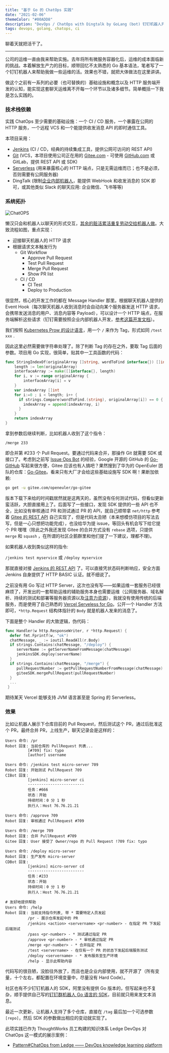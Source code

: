 ```yaml
---
title: "基于 Go 的 ChatOps 实践"
date: "2021-02-06"
themeColor: "#00ADD8"
description: "DevOps / ChatOps with Dingtalk by GoLang (bot) 钉钉机器人开发应用于运维自动化 Jenkins + WebHook + Git + Pull Request"
tags: devops, golang, chatops, ci
---
```


聊着天就把活干了。

---

公司的运维一直由我来帮助实施。去年将所有微服务容器化后，运维的成本面临新的挑战。本着解放生产力的目标，顺带回忆不太熟悉的 Go 基本语法，笔者写了一个钉钉机器人来帮助我做一些运维的活。效果也不错，就把大体做法在这里讲讲。

做这个之前有一系列的必要（也可替换的）基础设施和概念以及 HTTP 服务端开发的认知，能实现这套聊天运维离不开每一个环节以及诸多细节。简单概括一下我是怎么实践的。

### 技术栈依赖

实践 ChatOps 至少需要的基础设施：一个 CI / CD 服务，一个暴露在公网的 HTTP 服务，一个远程 VCS 和一个能提供收发消息 API 的即时通信工具。

本项目采用：

- [Jenkins](https://www.jenkins.io/) (CI / CD，经典的持续集成工具，提供公网可访问的 REST API)
- [Git](https://git-scm.com/) (VCS，本项目使用公司正在用的 [Gitee.com](https://gitee.com) - 可使用 [GitHub.com](http://github.com) 或 GitLab，提供 REST API 或 SDK)
- [Serverless](https://vercel.com/docs/serverless-functions/introduction) (用来暴露核心的 HTTP 端点，只是无需运维而已；也不是必须，否则需要有公网服务器)
- DingTalk (限制[企业内部机器人](https://ding-doc.dingtalk.com/document/app/develop-enterprise-internal-robots)，能提供 WebHook 和收发消息的 SDK 即可，或其他类似 Slack 的聊天应用: 企业微信、飞书等等)

### 系统拓扑

![ChatOPS](/images/chat-ops/1.png)

懒汉只会和机器人以聊天的形式交互，[其余的脏活累活重复劳动交给机器人做](/blog/the-world-as-i-see-it)。大致流程如图，重点实现：

- 迎接聊天机器人的 HTTP 请求
- 根据请求文本触发行为
  - Git Workflow
    - Approve Pull Request
    - Test Pull Request
    - Merge Pull Request
    - Show PR list
  - CI / CD
    - CI Test
    - Deploy to Production

很显然，核心的开发工作的都在 Message Handler 那里。根据聊天机器人提供的 Event Hook（每次聊天机器人收到消息时会自动向某个服务器发送 HTTP 请求，会携带发送消息的用户、消息内容等 Payload），可以设计一个 HTTP 端点，在服务端解析这些请求（钉钉需要按照企业内部机器人开发，[参考这篇开发文档](https://ding-doc.dingtalk.com/document/app/develop-enterprise-internal-robots)）。

我们按照 [Kubernetes Prow 的设计语言](/blog/prow)，用一个 `/` 来作为 Tag，形式如同 `/test xxx` .

因此这里必然需要做字符串处理了。除了判断 Tag 的存在之外，要取 Tag 后面的参数。项目用 Go 实现，很简单，贴其中一工具函数的代码：

```go
func StringIndexOf(originalArray []string, wordToFind interface{}) []int {
    length := len(originalArray)
    interfaceArray := make([]interface{}, length)
    for i, v := range originalArray {
        interfaceArray[i] = v
    }
    var indexArray []int
    for i:=0 ; i < length; i++ {
      if strings.Compare(wordToFind.(string), originalArray[i]) == 0 {
        indexArray = append(indexArray, i)
      }
    }
	return indexArray
}
```

拿到参数后继续判断，比如机器人收到了这个指令：

`/merge 233`

即合并第 #233 个 Pull Request。要通过代码来合并，那操作 Git 就需要 SDK 或接口了。考虑到之前写 [Issue Ops Bot](https://github.com/la3rence/OpsBot) 的经验，Google 开源的 GitHub 的 [Go-GitHub](https://github.com/google/go-github) 写起来很方便，Gitee 应该也有人搞吧？果然搜到了华为的 OpenEuler 团队的仓库：[Go-Gitee](http://gitee.com/openeuler/go-gitee)。看来只有大厂才会给这些基础设施写 SDK 啊！果断加依赖:

```sh
go get -u gitee.com/openeuler/go-gitee
```

版本下载下来给的时间戳居然就是这两天的，虽然没有任何测试代码，但看似更新蛮活跃，大胆直接用上了。后面写了一些接口，发现 SDK 提供的一些 API 也不全，比如没有审核通过 PR 和测试通过 PR 的 API，就自己顺带拿 `net/http` 参考着 [Gitee 的 REST API](https://gitee.com/api/v5/swagger) 自己实现了，但是代码太丑陋（本来想模仿项目的写法去写，但是一心只想把功能完成），也没给华为提 issue，等回头有机会写下给它提个 PR 嘿嘿（除此之外我还发现 Gitee 的合并方式没有 `rebase` 选项，只提供 `merge` 和 `squash` ，在所谓的社区企鹅群里和他们提了一下建议，理都不理)。

如果机器人收到类似这样的指令:

`/jenkins test myservice` 或 `/deploy myservice`

那就直接对接 [Jenkins 的 REST API](https://www.jenkins.io/doc/book/using/remote-access-api/) 了。可以直接凭状态码判断响应，安全方面 Jenkins 自身提供了 HTTP BASIC 认证。就不细说了。

之前没有用 Go 写过 HTTP Server，这次也没有写——如果运维一套服务已经很麻烦了，开发出的一套帮助运维的辅助服务本身也需要运维（公网服务器、域名解析、持续的测试和部署等服务器资源以及[注意力资源](https://zh.wikipedia.org/wiki/%E6%B3%A8%E6%84%8F%E5%8A%9B%E7%B6%93%E6%BF%9F)），我就没有使用传统的后端服务，而是使用了自己熟悉的 [Vercel Serveless for Go](https://vercel.com/docs/runtimes#official-runtimes/go)。公开一个 Handler 方法即可，`*http.Request` 结构体指针的 `Body` 就是机器人发来的消息了。

下面是整个 Handler 的大致逻辑，伪代码：

```go
func Handler(w http.ResponseWriter, r *http.Request) {
  defer fmt.Fprintf(w, "ok")
  chatMessage, _ := ioutil.ReadAll(r.Body)
  if strings.Contains(chatMessage, "/deploy") {
     serverName := getServerNameFromMessage(chatMessage)
     jenkinsSDK.deploy(serverName)
  }
  if strings.Contains(chatMessage, "/merge") {
     pullRequestNumber := getPullRequestNumberFromMessage(chatMessage)
     giteeSDK.mergePullRequest(pullRequestNumber)
  }
  ...
 }
```

期待某天 Vercel 能够支持 JVM 语言甚至是 Spring 的 Serverless。

### 效果

比如让机器人展示下仓库目前的 Pull Request，然后测试这个 PR，通过后批准这个 PR，最终合并 PR，上线生产，聊天记录会是这样的：

```plaintext
Users 命令: /pr
Robot 回复: 当前仓库的 PullRequest 列表...
          [#709] fix: typo
          [author] username

Users 命令: /jenkins test micro-server 709
Robot 回复: 开始测试 PullRequest 709
CIBot 回复:
          [jenkins] micro-server ci
          -------------------------
          任务：#666
          状态：开始
          持续时间：0 分 1 秒
          执行人：Host 76.76.21.21

Users 命令: /approve 709
Robot 回复: 审核通过 PullRequest #709

Users 命令: /merge 709
Robot 回复: 合并 PullRequest #709
Gitee 回复: User 接受了 Owner/repo 的 Pull Request !709 fix: typo

Users 命令: /deploy micro-server
Robot 回复: 生产发布 micro-server
CDBot 回复:
          [jenkins] micro-server cd
          -------------------------
          任务：#233
          状态：开始
          持续时间：0 分 1 秒
          执行人：Host 76.76.21.21

# 友好地提供帮助
Users 命令: /help
Robot 回复: 当前支持指令列表, 带 * 需要特定人员发起
          /pr - 展示仓库发起中的 PR
          /jenkins <action> <servername> <pr-number> - 在指定 PR 下发起后端测试
          /pass <pr-number> - * 测试通过指定 PR
          /approve <pr-number> - * 审核通过指定 PR
          /merge <pr-number> - * 合并指定 PR
          /test <servername> - 在仅有一个 PR 的状态下发起后端服务测试
          /deploy <servername> - * 发布服务至生产环境
          /help - 显示此帮助内容
```

代码写的很丑陋，没脸往外放了，而且也是企业内部使用，就不开源了（所有变量，十个左右，都配置在环境变量中，尽量没有 Hard Code）。

社区也有不少钉钉机器人的 SDK，阿里没有提供 Go 版本的，但写起来也不复杂，顺手提供自己写的[钉钉群机器人 Go 语言的 SDK](https://github.com/la3rence/dingtalkbot-sdk)，目前就只用来发文本消息。

<div>
  <github user="la3rence" repo="dingtalkbot-sdk"></github>
</div>

最近一次更新，让机器人支持了多个仓库，直接在 `/tag` 最后加一个可选参数 `[repo]`，然后 SDK 的参数做出相应的变动就实现了。

此项实践已作为 ThoughtWorks 员工构建的知识体系 Ledge DevOps 对 ChatOps 这一模式的展示案例：

- [Pattern#ChatOps from Ledge —— DevOps knowledge learning platform](https://devops.phodal.com/pattern#chatops)

